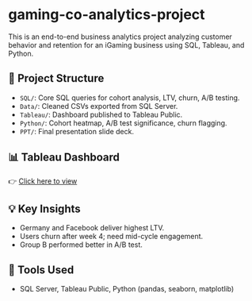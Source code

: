 # gaming-co-analytics-project
This is an end-to-end business analytics project analyzing customer behavior and retention for an iGaming business using SQL, Tableau, and Python.

## 📁 Project Structure
- `SQL/`: Core SQL queries for cohort analysis, LTV, churn, A/B testing.
- `Data/`: Cleaned CSVs exported from SQL Server.
- `Tableau/`: Dashboard published to Tableau Public.
- `Python/`: Cohort heatmap, A/B test significance, churn flagging.
- `PPT/`: Final presentation slide deck.

## 📊 Tableau Dashboard
👉 [Click here to view](https://public.tableau.com/app/profile/sarmistha.dutta3197/viz/UserRetentionValueAnalysis/Dashboard2)

## 💡 Key Insights
- Germany and Facebook deliver highest LTV.
- Users churn after week 4; need mid-cycle engagement.
- Group B performed better in A/B test.

## 🔧 Tools Used
- SQL Server, Tableau Public, Python (pandas, seaborn, matplotlib)

